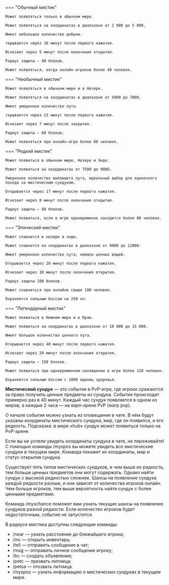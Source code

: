 === "Обычный мистик"


    Может появляться только в обычном мире.

    Может появляться на координатах в диапазоне от 2 000 до 5 000.

    Имеет небольшое количество добычи.

    ткрывается через 10 минут после первого нажатия.

    Исчезает через 5 минут после окончания открытия.

    Радиус защиты — 40 блоков.

    Может появляться, когда онлайн-игроков более 40 человек.
    

=== "Необычный мистик"


    Может появляться в обычном мире и в Незере.

    Может появляться на координатах в диапазоне от 5000 до 7000.

    Имеет умеренное количество лута.

    ткрывается через 13 минут после первого нажатия.

    Исчезает через 7 минут после закрытия.

    Радиус защиты — 60 блоков.

    Может появляться при онлайн-игре более 60 человек.
    

=== "Редкий мистик"

    Может появиться в обычном мире, Незере и Энде.

    Может появиться на координатах от 7500 до 9000.

    Умеренное количество выпавшего лута, идеальный выбор для одиночного похода за мистическим сундуком.

    Открывается через 17 минут после первого нажатия.

    Исчезает через 8 минут после окончания открытия.

    Радиус защиты — 80 блоков.

    Может появиться, если в игре одновременно находится более 80 человек.
    

=== "Эпический мистик"

    Может спавнится в незере и энде.

    Может спавнится на координатах в диапазоне от 9000 до 12000.

    Имеет умеренное количество лута, немало ценных вещей.

    Открывается через 20 минут после первого нажатия.

    Исчезает через 10 минут после окончания открытия.

    Радиус защиты 100 блоков.

    Может спавниться при онлайне свыше 100 человек.

    Охраняется сильным боссом на 250 хп.

=== "Легендарный мистик"

    Может появиться в Нижнем мире и в Крае.

    Может появиться на координатах в диапазоне от 10 000 до 15 000.

    Имеет большое количество ценного лута.

    Открывается через 40 минут после первого нажатия.

    Исчезает через 20 минут после окончания открытия.

    Радиус защиты — 150 блоков.

    Может появиться при одновременном нахождении в игре более 120 человек.

    Охраняется сильным боссом с 1000 единиц здоровья.


**Мистический сундук** — это событие в PvP-игре, где игроки сражаются за право получить ценные предметы из сундука. Событие происходит примерно раз в 40 минут. Каждый час сундук появляется в одном из миров, а каждые 2 часа — на варп-арене PvP (warp pvp).

О начале события можно узнать из оповещения в чате. В нём будут указаны координаты мистического сундука, мир, где он появился, и его редкость. Подсказка: в мире «hub» сундук может появиться только на PvP-арене.

Если вы не успели увидеть координаты сундука в чате, не переживайте! С помощью команды /myspos вы можете увидеть все мистические сундуки в текущем мире. Команда покажет их координаты, мир и статус открытия сундука.

Существует пять типов мистических сундуков, и чем выше их редкость, тем больше ценных предметов они могут содержать. Однако найти сундук с высокой редкостью сложнее. Шансы на появление сундука каждой редкости разные, и они зависят от количества игроков онлайн. Чем больше игроков, тем выше вероятность найти сундук с более ценными предметами.

Команда /myschance поможет вам узнать текущие шансы на появление сундуков разной редкости. Если количество игроков будет недостаточным, событие не запустится.

В радиусе мистика доступны следующие команды:

* /near — узнать расстояние до ближайшего игрока;
* /inv — открыть инвентарь;
* /tell — отправить сообщение в чат;
* /msg — отправить личное сообщение игроку;
* /bc — создать объявление;
* /petc — призвать питомца;
* /petsa — отозвать питомца.
* /myspos — узнать информацию о мистических сундуках в текущем мире.